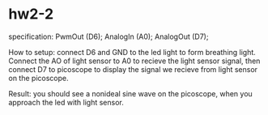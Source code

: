 # hw2-2

specification: PwmOut (D6); AnalogIn (A0); AnalogOut (D7);

How to setup: connect D6 and GND to the led light to form breathing light. Connect the AO of light sensor to A0 to recieve the light sensor signal, then connect D7 to picoscope to display the signal we recieve from light sensor on the picoscope.

Result: you should see a nonideal sine wave on the picoscope, when you approach the led with light sensor.
